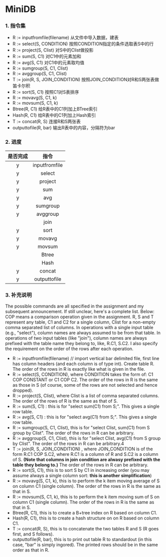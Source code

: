 # MiniDB

### 1. 指令集

* R := inputfromfile(filename)                       从文件中导入数据，建表
* R := select(S, CONDITION)                          按照CONDITION指定的条件选取表S中的行
* R := project(S, Clist)                                      对S中的Clist做投影
* R := sum(S, C1)                                             对C1中的元素加和
* R := avg(S, C1)                                               对C1中的元素取均值
* R := sumgroup(S, C1, Clist)                         
* R := avggroup(S, C1, Clist)                         
* T := join(R, S, JOIN_CONDITION)                按照JOIN_CONDITION对R和S两张表做笛卡尔积
* R := sort(S, C1)                                              按照C1对S表排序
* R := movavg(S, C1, k)
* R := movsum(S, C1, k)
* Btree(R, C1)                                                   给R表中的C1列加上BTree索引
* Hash(R, C1)                                                   给R表中的C1列加上Hash索引
* T := concat(R, S)                                           连接R和S两张表
* outputtofile(R, bar)                                     输出R表中的内容，分隔符为bar



### 2. 进度

| 是否完成 |     指令      |
| :------: | :-----------: |
|    y     | inputfromfile |
|    y     |    select     |
|    y     |    project    |
|    y     |      sum      |
|    y     |      avg      |
|    y     |   sumgroup    |
|    y     |   avggroup    |
|          |     join      |
|    y     |     sort      |
|    y     |    movavg     |
|    y     |    movsum     |
|          |     Btree     |
|          |     Hash      |
|    y     |    concat     |
|    y     | outputtofile  |



### 3. 补充说明

The possible commands are all specified in the assignment and my subsequent announcement. If still unclear, here's a complete list. Below: COP means a comparison operation given in the assignment. R, S and T represent any table, C1 and C2 for a single column, Clist for a non-empty comma separated list of columns. In operations with a single input table (e.g., "select"), column names are always assumed to be from that table. In operations of two input tables (like "join"), column names are always prefixed with the table name they belong to, like, R.C1, S.C2. I also specify the requirement on the order of the rows after each operation. 

- R := inputfromfile(filename) // import vertical bar delimited file, first line has column headers (and each column is of type int). Create table R. The order of the rows in R is exactly like what is given in the file.
- R := select(S, CONDITION), where CONDITION takes the form of: C1 COP CONSTANT or C1 COP C2. The order of the rows in R is the same as those in S (of course, some of the rows are not selected and hence dropped).
- R := project(S, Clist), where Clist is a list of comma separated columns. The order of the rows of R is the same as that of S.
- R := sum(S, C1) : this is for "select sum(C1) from S;". This gives a single row table.
- R := avg(S, C1) : this is for "select avg(C1) from S;". This gives a single row table.
- R := sumgroup(S, C1, Clist), this is for "select Clist, sum(C1) from S group by Clist". The order of the rows in R can be arbitrary. 
- R := avggroup(S, C1, Clist), this is for "select Clist, avg(C1) from S group by Clist". The order of the rows in R can be arbitrary.4
- T := join(R, S, JOIN_CONDITION) , where JOIN_CONDITION is of the form R.C1 COP S.C2, where R.C1 is a column of R and S.C2 is a column of S. **(Note that columns in join condition are alwasy prefixed with the table they belong to.)** The order of the rows in R can be arbitrary. 
- R := sort(S, C1), this is to sort S by C1 in increasing order (you may assume always a single column sort: **this is another simplification**) 
- R := movavg(S, C1, k), this is to perform the k item moving average of S on column C1 (single column). The order of the rows in R is the same as that in S.
- R := movsum(S, C1, k), this is to perform the k item moving sum of S on column C1 (single column). The order of the rows in R is the same as that in S.
- Btree(R, C1), this is to create a B+tree index on R based on column C1.
- Hash(R, C1), this is to create a hash structure on on R based on column C1.
- T := concat(R, S), this is to concatenate the two tables R and S (R goes first, and S follows). 
- outputtofile(R, bar), this is to print out table R to standardout (in this case, "bar" is simply ingored). The printed rows should be in the same order as that in R.

